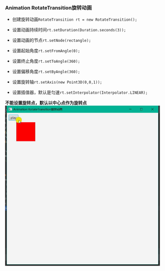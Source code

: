 ### Animation RotateTransition旋转动画

* 创建旋转动画`RotateTransition rt = new RotateTransition();`

* 设置动画持续时间`rt.setDuration(Duration.seconds(3));`

* 设置动画的节点`rt.setNode(rectangle);`

* 设置起始角度`rt.setFromAngle(0);`

* 设置终止角度`rt.setToAngle(360);`

* 设置偏移角度`rt.setByAngle(360);`

* 设置旋转轴`rt.setAxis(new Point3D(0,0,1));`

* 设置插值器，默认是匀速`rt.setInterpolator(Interpolator.LINEAR);`

**不能设置旋转点，默认以中心点作为旋转点**
![](../assets/VeryCapture_20220619215439.gif)